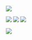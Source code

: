 ![](https://file.garden/Zd4zBrmXyXjgTATs/Picsart_24-04-ndv-45-36-861%20.png)

![](https://file.garden/Zd4zBrmXyXjgTATs/slme1.png)
![](https://file.garden/Zd4zBrmXyXjgTATs/Victor_Valentine_Mission_Chi.webp)
[![](https://file.garden/Zd4zBrmXyXjgTATs/Picsart_24-04-16_16-44-59-975.webp)](https://rentry.org/im-barely-legal)
  


 [![](https://file.garden/Zd4zBrmXyXjgTATs/fdafa.png)](https://1-29-22.carrd.co/)

  

